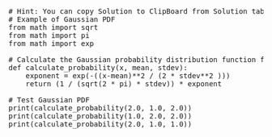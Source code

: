 <pre class="file" data-target="clipboard">
# Hint: You can copy Solution to ClipBoard from Solution tab
# Example of Gaussian PDF
from math import sqrt
from math import pi
from math import exp

# Calculate the Gaussian probability distribution function for x
def calculate_probability(x, mean, stdev):
	exponent = exp(-((x-mean)**2 / (2 * stdev**2 )))
	return (1 / (sqrt(2 * pi) * stdev)) * exponent

# Test Gaussian PDF
print(calculate_probability(2.0, 1.0, 2.0))
print(calculate_probability(1.0, 2.0, 2.0))
print(calculate_probability(2.0, 1.0, 1.0))

</pre>

